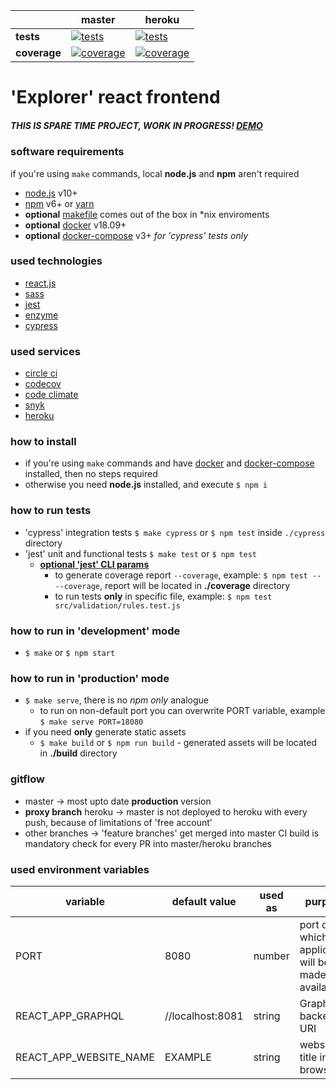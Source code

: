 [ci.tests-master-badge]: https://circleci.com/gh/eugene-matvejev/react-explorer/tree/master.svg?style=svg
[ci.tests-master]: https://circleci.com/gh/eugene-matvejev/react-explorer/tree/master
[ci.coverage-master-badge]: https://codecov.io/gh/eugene-matvejev/react-explorer/branch/master/graph/badge.svg
[ci.coverage-master]: https://codecov.io/gh/eugene-matvejev/react-explorer/branch/master

[ci.tests-heroku-badge]: https://circleci.com/gh/eugene-matvejev/react-explorer/tree/heroku.svg?style=svg
[ci.tests-heroku]: https://circleci.com/gh/eugene-matvejev/react-explorer/tree/heroku
[ci.coverage-heroku-badge]: https://codecov.io/gh/eugene-matvejev/react-explorer/branch/heroku/graph/badge.svg
[ci.coverage-heroku]: https://codecov.io/gh/eugene-matvejev/react-explorer/branch/heroku

|               | master                                                        | heroku
|---            |---                                                            | ---
| __tests__     | [![tests][ci.tests-master-badge]][ci.tests-master]            | [![tests][ci.tests-heroku-badge]][ci.tests-heroku]
| __coverage__  | [![coverage][ci.coverage-master-badge]][ci.coverage-master]   | [![coverage][ci.coverage-heroku-badge]][ci.coverage-heroku]

# 'Explorer' react frontend

##### THIS IS SPARE TIME PROJECT, WORK IN PROGRESS! [DEMO](https://cwa-explorer.herokuapp.com)

### software requirements

if you're using `make` commands, local **node.js** and **npm** aren't required
* [node.js](https://nodejs.org/) v10+
* [npm](https://www.npmjs.com/) v6+ or [yarn](https://yarnpkg.com/)
* __optional__ [makefile](https://en.wikipedia.org/wiki/Makefile) comes out of the box in *nix enviroments
* __optional__ [docker](https://www.docker.com/) v18.09+
* __optional__ [docker-compose](https://docs.docker.com/compose/) v3+ *for 'cypress' tests only*

### used technologies

* [react.js](https://reactjs.org/)
* [sass](https://sass-lang.com/)
* [jest](https://facebook.github.io/jest/)
* [enzyme](http://airbnb.io/enzyme/)
* [cypress](https://www.cypress.io/)

### used services

* [circle ci](https://circleci.com/dashboard)
* [codecov](https://codecov.io/)
* [code climate](https://codeclimate.com/)
* [snyk](https://snyk.io/)
* [heroku](https://www.heroku.com/)

### how to install

* if you're using `make` commands and have [docker](https://docs.docker.com/install/) and [docker-compose](https://docs.docker.com/compose/install/) installed, then no steps required
* otherwise you need **node.js** installed, and execute `$ npm i`

### how to run tests

* 'cypress' integration tests `$ make cypress` or `$ npm test` inside `./cypress` directory
* 'jest' unit and functional tests `$ make test` or `$ npm test`
  * __[optional 'jest' CLI params](https://facebook.github.io/jest/docs/en/cli.html)__
    * to generate coverage report `--coverage`, example: `$ npm test -- --coverage`, report will be located in __./coverage__ directory
    * to run tests __only__ in specific file, example: `$ npm test src/validation/rules.test.js`

### how to run in 'development' mode

* `$ make` or `$ npm start`

### how to run in 'production' mode

* `$ make serve`, there is no _npm only_ analogue
  * to run on non-default port you can overwrite PORT variable, example `$ make serve PORT=18080`
* if you need __only__ generate static assets
  * `$ make build` or `$ npm run build` - generated assets will be located in __./build__ directory

### gitflow

* master -> most upto date __production__ version
* __proxy branch__ heroku -> master is not deployed to heroku with every push, because of limitations of 'free account'
* other branches -> 'feature branches' get merged into master
CI build is mandatory check for every PR into master/heroku branches

### used environment variables

| variable                  | default value     | used as   | purpose
|---                        |---                |---        |---
| PORT                      | 8080              | number    | port on which application will be made available
| REACT_APP_GRAPHQL         | //localhost:8081  | string    | GraphQL backend URI
| REACT_APP_WEBSITE_NAME    | EXAMPLE           | string    | website's title in browser
